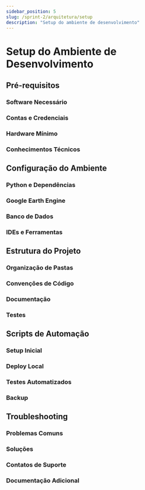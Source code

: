```yaml
---
sidebar_position: 5
slug: /sprint-2/arquitetura/setup
description: "Setup do ambiente de desenvolvimento"
---
```


# Setup do Ambiente de Desenvolvimento

## Pré-requisitos

### Software Necessário

### Contas e Credenciais

### Hardware Mínimo

### Conhecimentos Técnicos

## Configuração do Ambiente

### Python e Dependências

### Google Earth Engine

### Banco de Dados

### IDEs e Ferramentas

## Estrutura do Projeto

### Organização de Pastas

### Convenções de Código

### Documentação

### Testes

## Scripts de Automação

### Setup Inicial

### Deploy Local

### Testes Automatizados

### Backup

## Troubleshooting

### Problemas Comuns

### Soluções

### Contatos de Suporte

### Documentação Adicional
